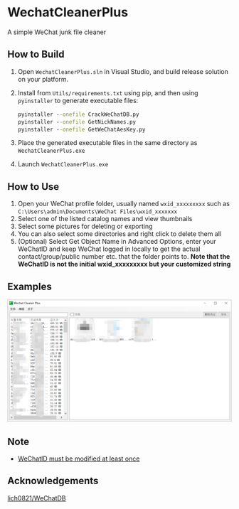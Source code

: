 # WechatCleanerPlus

A simple WeChat junk file cleaner

## How to Build

1. Open `WechatCleanerPlus.sln` in Visual Studio, and build release solution on your platform.

2. Install from `Utils/requirements.txt` using pip, and then using `pyinstaller` to generate executable files:

   ```cmd
   pyinstaller --onefile CrackWeChatDB.py 
   pyinstaller --onefile GetNickNames.py 
   pyinstaller --onefile GetWeChatAesKey.py 
   ```

3. Place the generated executable files in the same directory as `WechatCleanerPlus.exe`

4. Launch `WechatCleanerPlus.exe`

## How to Use

1. Open your WeChat profile folder, usually named `wxid_xxxxxxxxx` such as `C:\Users\admin\Documents\WeChat Files\wxid_xxxxxxx`
2. Select one of the listed catalog names and view thumbnails
3. Select some pictures for deleting or exporting
4. You can also select some directories and right click to delete them all
5. (Optional) Select Get Object Name in Advanced Options, enter your WeChatID and keep WeChat logged in locally to get the actual contact/group/public number etc. that the folder points to. **Note that the WeChatID is not the initial wxid_xxxxxxxxx but your customized string**

## Examples

![1](./1.png)

## Note

- [WeChatID must be modified at least once](https://github.com/lich0821/WeChatDB/issues/7)

## Acknowledgements

[lich0821/WeChatDB](https://github.com/lich0821/WeChatDB)
